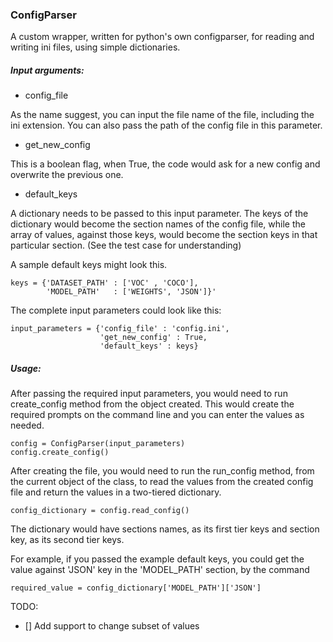 ### ConfigParser
A custom wrapper, written for python's own configparser, for reading and writing ini files, using simple dictionaries.

##### Input arguments:


* config_file

As the name suggest, you can input the file name
 of the file, including the ini extension. 
 You can also pass the path of the config file in this
  parameter.
  
  * get_new_config
  
  This is a boolean flag, when True, the code would ask for a new config and overwrite the previous one.
  
  * default_keys
  
  A dictionary needs to be passed to this input parameter. The keys of the dictionary would become the section names of the config file, while the array of values, against those keys, would become the section keys in that particular section. (See the test case for understanding)
  
  A sample default keys might look this.
  
    keys = {'DATASET_PATH' : ['VOC' , 'COCO'],
            'MODEL_PATH'   : ['WEIGHTS', 'JSON']}'

The complete input parameters could look like this:

    input_parameters = {'config_file' : 'config.ini',
                        'get_new_config' : True,
                        'default_keys' : keys}
                        
                        
##### Usage:

After passing the required input parameters, you would need to run create_config method from the object created. 
This would create the required prompts on the command line and you can enter the values as needed.

    config = ConfigParser(input_parameters)
    config.create_config()


After creating the file, you would need to run the run_config method, from the current object of the class, to read the values 
from the created config file and return the values in a two-tiered dictionary.

    config_dictionary = config.read_config()

The dictionary would have sections names, as its first tier keys and section key, as its second tier keys.
 
For example, if you passed the example default keys, you could get the value against 'JSON' key in the 'MODEL_PATH' section,
by the command 
 
    required_value = config_dictionary['MODEL_PATH']['JSON']


TODO:

- [] Add support to change subset of values  